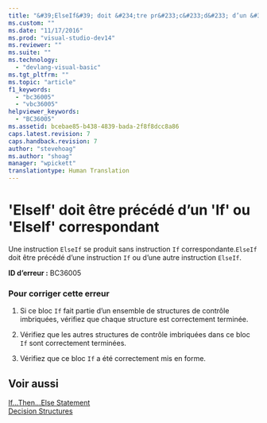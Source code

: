 ```yaml
---
title: "&#39;ElseIf&#39; doit &#234;tre pr&#233;c&#233;d&#233; d’un &#39;If&#39; ou &#39;ElseIf&#39; correspondant | Microsoft Docs"
ms.custom: ""
ms.date: "11/17/2016"
ms.prod: "visual-studio-dev14"
ms.reviewer: ""
ms.suite: ""
ms.technology: 
  - "devlang-visual-basic"
ms.tgt_pltfrm: ""
ms.topic: "article"
f1_keywords: 
  - "bc36005"
  - "vbc36005"
helpviewer_keywords: 
  - "BC36005"
ms.assetid: bcebae85-b438-4839-bada-2f8f8dcc8a86
caps.latest.revision: 7
caps.handback.revision: 7
author: "stevehoag"
ms.author: "shoag"
manager: "wpickett"
translationtype: Human Translation
---
```

# &#39;ElseIf&#39; doit &#234;tre pr&#233;c&#233;d&#233; d’un &#39;If&#39; ou &#39;ElseIf&#39; correspondant
Une instruction `ElseIf` se produit sans instruction `If` correspondante.`ElseIf` doit être précédé d’une instruction `If` ou d’une autre instruction `ElseIf`.  
  
 **ID d’erreur :** BC36005  
  
### Pour corriger cette erreur  
  
1.  Si ce bloc `If` fait partie d’un ensemble de structures de contrôle imbriquées, vérifiez que chaque structure est correctement terminée.  
  
2.  Vérifiez que les autres structures de contrôle imbriquées dans ce bloc `If` sont correctement terminées.  
  
3.  Vérifiez que ce bloc `If` a été correctement mis en forme.  
  
## Voir aussi  
 [If...Then...Else Statement](../../visual-basic/language-reference/statements/if-then-else-statement.md)   
 [Decision Structures](../../visual-basic/programming-guide/language-features/control-flow/decision-structures.md)